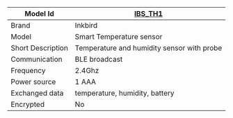 
|Model Id|[IBS_TH1](./../../src/devices/IBS_TH1_json.h)|
|-|-|
|Brand|Inkbird|
|Model|Smart Temperature sensor|
|Short Description|Temperature and humidity sensor with probe|
|Communication|BLE broadcast|
|Frequency|2.4Ghz|
|Power source|1 AAA|
|Exchanged data|temperature, humidity, battery|
|Encrypted|No|
